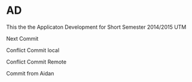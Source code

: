 # AD
This the the Applicaton Development for Short Semester 2014/2015 UTM

Next Commit

Conflict Commit local

Conflict Commit Remote

Commit from Aidan
